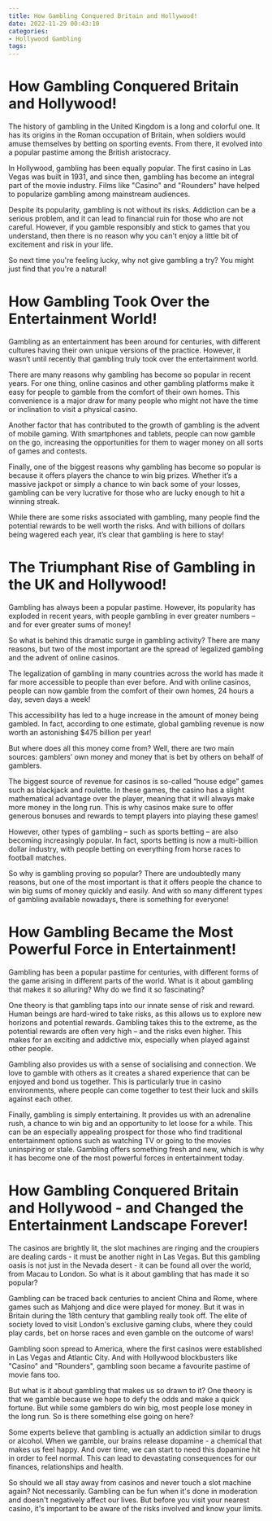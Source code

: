 ```yaml
---
title: How Gambling Conquered Britain and Hollywood!
date: 2022-11-29 00:43:10
categories:
- Hollywood Gambling
tags:
---
```



#  How Gambling Conquered Britain and Hollywood!

The history of gambling in the United Kingdom is a long and colorful one. It has its origins in the Roman occupation of Britain, when soldiers would amuse themselves by betting on sporting events. From there, it evolved into a popular pastime among the British aristocracy.

In Hollywood, gambling has been equally popular. The first casino in Las Vegas was built in 1931, and since then, gambling has become an integral part of the movie industry. Films like "Casino" and "Rounders" have helped to popularize gambling among mainstream audiences.

Despite its popularity, gambling is not without its risks. Addiction can be a serious problem, and it can lead to financial ruin for those who are not careful. However, if you gamble responsibly and stick to games that you understand, then there is no reason why you can't enjoy a little bit of excitement and risk in your life.

So next time you're feeling lucky, why not give gambling a try? You might just find that you're a natural!

#  How Gambling Took Over the Entertainment World!

Gambling as an entertainment has been around for centuries, with different cultures having their own unique versions of the practice. However, it wasn’t until recently that gambling truly took over the entertainment world.

There are many reasons why gambling has become so popular in recent years. For one thing, online casinos and other gambling platforms make it easy for people to gamble from the comfort of their own homes. This convenience is a major draw for many people who might not have the time or inclination to visit a physical casino.

Another factor that has contributed to the growth of gambling is the advent of mobile gaming. With smartphones and tablets, people can now gamble on the go, increasing the opportunities for them to wager money on all sorts of games and contests.

Finally, one of the biggest reasons why gambling has become so popular is because it offers players the chance to win big prizes. Whether it’s a massive jackpot or simply a chance to win back some of your losses, gambling can be very lucrative for those who are lucky enough to hit a winning streak.

While there are some risks associated with gambling, many people find the potential rewards to be well worth the risks. And with billions of dollars being wagered each year, it’s clear that gambling is here to stay!

#  The Triumphant Rise of Gambling in the UK and Hollywood!

Gambling has always been a popular pastime. However, its popularity has exploded in recent years, with people gambling in ever greater numbers – and for ever greater sums of money!

So what is behind this dramatic surge in gambling activity? There are many reasons, but two of the most important are the spread of legalized gambling and the advent of online casinos.

The legalization of gambling in many countries across the world has made it far more accessible to people than ever before. And with online casinos, people can now gamble from the comfort of their own homes, 24 hours a day, seven days a week!

This accessibility has led to a huge increase in the amount of money being gambled. In fact, according to one estimate, global gambling revenue is now worth an astonishing $475 billion per year!

But where does all this money come from? Well, there are two main sources: gamblers’ own money and money that is bet by others on behalf of gamblers.

The biggest source of revenue for casinos is so-called “house edge” games such as blackjack and roulette. In these games, the casino has a slight mathematical advantage over the player, meaning that it will always make more money in the long run. This is why casinos make sure to offer generous bonuses and rewards to tempt players into playing these games!

However, other types of gambling – such as sports betting – are also becoming increasingly popular. In fact, sports betting is now a multi-billion dollar industry, with people betting on everything from horse races to football matches.

So why is gambling proving so popular? There are undoubtedly many reasons, but one of the most important is that it offers people the chance to win big sums of money quickly and easily. And with so many different types of gambling available nowadays, there is something for everyone!

#  How Gambling Became the Most Powerful Force in Entertainment!

Gambling has been a popular pastime for centuries, with different forms of the game arising in different parts of the world. What is it about gambling that makes it so alluring? Why do we find it so fascinating?

One theory is that gambling taps into our innate sense of risk and reward. Human beings are hard-wired to take risks, as this allows us to explore new horizons and potential rewards. Gambling takes this to the extreme, as the potential rewards are often very high – and the risks even higher. This makes for an exciting and addictive mix, especially when played against other people.

Gambling also provides us with a sense of socialising and connection. We love to gamble with others as it creates a shared experience that can be enjoyed and bond us together. This is particularly true in casino environments, where people can come together to test their luck and skills against each other.

Finally, gambling is simply entertaining. It provides us with an adrenaline rush, a chance to win big and an opportunity to let loose for a while. This can be an especially appealing prospect for those who find traditional entertainment options such as watching TV or going to the movies uninspiring or stale. Gambling offers something fresh and new, which is why it has become one of the most powerful forces in entertainment today.

#  How Gambling Conquered Britain and Hollywood - and Changed the Entertainment Landscape Forever!

The casinos are brightly lit, the slot machines are ringing and the croupiers are dealing cards - it must be another night in Las Vegas. But this gambling oasis is not just in the Nevada desert - it can be found all over the world, from Macau to London. So what is it about gambling that has made it so popular?

Gambling can be traced back centuries to ancient China and Rome, where games such as Mahjong and dice were played for money. But it was in Britain during the 18th century that gambling really took off. The elite of society loved to visit London's exclusive gaming clubs, where they could play cards, bet on horse races and even gamble on the outcome of wars!

Gambling soon spread to America, where the first casinos were established in Las Vegas and Atlantic City. And with Hollywood blockbusters like "Casino" and "Rounders", gambling soon became a favourite pastime of movie fans too.

But what is it about gambling that makes us so drawn to it? One theory is that we gamble because we hope to defy the odds and make a quick fortune. But while some gamblers do win big, most people lose money in the long run. So is there something else going on here?

Some experts believe that gambling is actually an addiction similar to drugs or alcohol. When we gamble, our brains release dopamine - a chemical that makes us feel happy. And over time, we can start to need this dopamine hit in order to feel normal. This can lead to devastating consequences for our finances, relationships and health.

So should we all stay away from casinos and never touch a slot machine again? Not necessarily. Gambling can be fun when it's done in moderation and doesn't negatively affect our lives. But before you visit your nearest casino, it's important to be aware of the risks involved and know your limits.